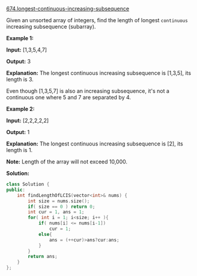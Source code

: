 [674.longest-continuous-increasing-subsequence](https://leetcode.com/problems/longest-continuous-increasing-subsequence/)  

Given an unsorted array of integers, find the length of longest `continuous` increasing subsequence (subarray).

**Example 1:**  

  
**Input:** \[1,3,5,4,7\]
  
**Output:** 3
  
**Explanation:** The longest continuous increasing subsequence is \[1,3,5\], its length is 3. 
  
Even though \[1,3,5,7\] is also an increasing subsequence, it's not a continuous one where 5 and 7 are separated by 4. 
  

**Example 2:**  

  
**Input:** \[2,2,2,2,2\]
  
**Output:** 1
  
**Explanation:** The longest continuous increasing subsequence is \[2\], its length is 1. 
  

**Note:** Length of the array will not exceed 10,000.  



**Solution:**  

```cpp
class Solution {
public:
    int findLengthOfLCIS(vector<int>& nums) {
        int size = nums.size();
        if( size == 0 ) return 0;
        int cur = 1, ans = 1;
        for( int i = 1; i<size; i++ ){
            if( nums[i] <= nums[i-1])
                cur = 1;
            else{
                ans = (++cur)>ans?cur:ans;
            }
        }
        return ans;
    }
};
```
      